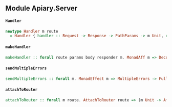 ## Module Apiary.Server

#### `Handler`

``` purescript
newtype Handler m route
  = Handler { handler :: Request -> Response -> PathParams -> m Unit, route :: route }
```

#### `makeHandler`

``` purescript
makeHandler :: forall route params body responder m. MonadAff m => DecodeRequest route params body => BuildResponder route m responder => route -> (Request params body -> responder -> FullResponse m) -> Handler m route
```

#### `sendMultipleErrors`

``` purescript
sendMultipleErrors :: forall m. MonadEffect m => MultipleErrors -> FullResponse m
```

#### `attachToRouter`

``` purescript
attachToRouter :: forall m route. AttachToRouter route => (m Unit -> Aff Unit) -> Handler m route -> Router Unit
```


